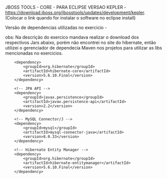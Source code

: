 JBOSS TOOLS - CORE - PARA ECLIPSE VERSAO KEPLER - https://download.jboss.org/jbosstools/updates/development/kepler. (Colocar o link quando for instalar o software no eclipse install)


Versão de dependencias utilizadas no exercicio - 

obs: Na descrição do exercico mandava realizar o download dos respectivos Jars abaixo, porém não encontrei no site do hibernate, então utilizei o gerenciador de dependecia Maven nos projetos para utilizar as libs mencionadas no exercicios.

 <!-- Hibernate Core -->
        <dependency>
            <groupId>org.hibernate</groupId>
            <artifactId>hibernate-core</artifactId>
            <version>5.6.10.Final</version>
        </dependency>

        <!-- JPA API -->
        <dependency>
            <groupId>javax.persistence</groupId>
            <artifactId>javax.persistence-api</artifactId>
            <version>2.2</version>
        </dependency>

        <!-- MySQL Connector/J -->
        <dependency>
            <groupId>mysql</groupId>
            <artifactId>mysql-connector-java</artifactId>
            <version>8.0.33</version>
        </dependency>

        <!-- Hibernate Entity Manager -->
        <dependency>
            <groupId>org.hibernate</groupId>
            <artifactId>hibernate-entitymanager</artifactId>
            <version>5.6.10.Final</version>
        </dependency>
